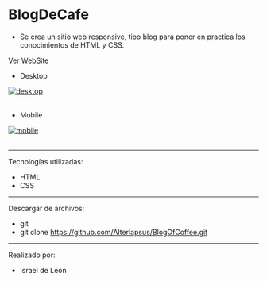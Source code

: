# BlogDeCafe

- Se crea un sitio web responsive, tipo blog para poner en practica los conocimientos de HTML y CSS. 


<a href="https://blogcafealter.netlify.app/">Ver WebSite</a>

- Desktop

<a href="https://postimg.cc/rz2nXqYT" target="_blank"><img src="https://i.postimg.cc/8kjqv5R7/desktop.png" alt="desktop"/></a><br/><br/>

- Mobile

<a href="https://postimages.org/" target="_blank"><img src="https://i.postimg.cc/wxZnQp20/mobile.png" alt="mobile"/></a><br/><br/>

---

Tecnologías utilizadas:

- HTML 
- CSS

---

Descargar de archivos: 

- git 
- git clone https://github.com/Alterlapsus/BlogOfCoffee.git

---

Realizado por: 

- Israel de León 
